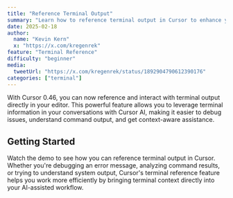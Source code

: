 ```yaml
---
title: "Reference Terminal Output"
summary: "Learn how to reference terminal output in Cursor to enhance your coding workflow"
date: 2025-02-18
author:
  name: "Kevin Kern"
  x: "https://x.com/kregenrek"
feature: "Terminal Reference"
difficulty: "beginner"
media:
  tweetUrl: "https://x.com/kregenrek/status/1892904790612390176"
categories: ["terminal"]
---
```


With Cursor 0.46, you can now reference and interact with terminal output directly in your editor. This powerful feature allows you to leverage terminal information in your conversations with Cursor AI, making it easier to debug issues, understand command output, and get context-aware assistance.

## Getting Started

Watch the demo to see how you can reference terminal output in Cursor. Whether you're debugging an error message, analyzing command results, or trying to understand system output, Cursor's terminal reference feature helps you work more efficiently by bringing terminal context directly into your AI-assisted workflow.
